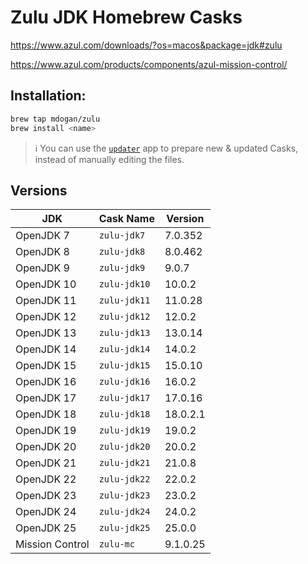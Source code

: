 # Zulu JDK Homebrew Casks

https://www.azul.com/downloads/?os=macos&package=jdk#zulu

https://www.azul.com/products/components/azul-mission-control/

## Installation:

```bash
brew tap mdogan/zulu
brew install <name>
```

> :information_source: You can use the [`updater`](updater) app to prepare new & updated Casks, instead of manually editing the files.


## Versions

| JDK | Cask Name | Version |
|--|--|--|
| OpenJDK 7 | `zulu-jdk7` | 7.0.352 |
| OpenJDK 8 | `zulu-jdk8` | 8.0.462 |
| OpenJDK 9 | `zulu-jdk9` | 9.0.7 |
| OpenJDK 10 | `zulu-jdk10` | 10.0.2 |
| OpenJDK 11 | `zulu-jdk11` | 11.0.28 |
| OpenJDK 12 | `zulu-jdk12` | 12.0.2 |
| OpenJDK 13 | `zulu-jdk13` | 13.0.14 |
| OpenJDK 14 | `zulu-jdk14` | 14.0.2 |
| OpenJDK 15 | `zulu-jdk15` | 15.0.10 |
| OpenJDK 16 | `zulu-jdk16` | 16.0.2 |
| OpenJDK 17 | `zulu-jdk17` | 17.0.16 |
| OpenJDK 18 | `zulu-jdk18` | 18.0.2.1 |
| OpenJDK 19 | `zulu-jdk19` | 19.0.2 |
| OpenJDK 20 | `zulu-jdk20` | 20.0.2 |
| OpenJDK 21 | `zulu-jdk21` | 21.0.8 |
| OpenJDK 22 | `zulu-jdk22` | 22.0.2 |
| OpenJDK 23 | `zulu-jdk23` | 23.0.2 |
| OpenJDK 24 | `zulu-jdk24` | 24.0.2 |
| OpenJDK 25 | `zulu-jdk25` | 25.0.0 |
| Mission Control | `zulu-mc` | 9.1.0.25 |
